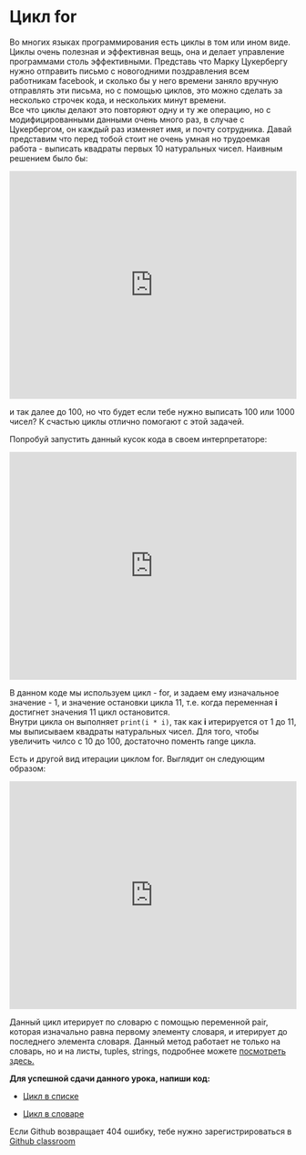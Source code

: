 # Цикл for
Во многих языках программирования есть циклы в том или ином виде. Циклы очень полезная и эффективная вещь, она и делает управление программами столь эффективными. Представь что Марку Цукербергу нужно отправить письмо с новогодними поздравления всем работникам facebook, и сколько бы у него времени заняло вручную отправлять эти письма, но с помощью циклов, это можно сделать за несколько строчек кода, и нескольких минут времени.  
Все что циклы делают это повторяют одну и ту же операцию, но с модифицированными данными очень много раз, в случае с Цукербергом, он каждый раз изменяет имя, и почту сотрудника.
Давай представим что перед тобой стоит не очень умная но трудоемкая работа - выписать квадраты первых 10 натуральных чисел. Наивным решением было бы:

<iframe height="400px" width="100%" src="https://repl.it/@SakenMukanov/ActualForestgreenPixel?lite=true" scrolling="no" frameborder="no" allowtransparency="true" allowfullscreen="true" sandbox="allow-forms allow-pointer-lock allow-popups allow-same-origin allow-scripts allow-modals"></iframe>

и так далее до 100, но что будет если тебе нужно выписать 100 или 1000 чисел? К счастью циклы отлично помогают с этой задачей.


Попробуй запустить данный кусок кода в своем интерпретаторе:   


<iframe height="400px" width="100%" src="https://repl.it/@SakenMukanov/ExpensiveProbableWireframes?lite=true" scrolling="no" frameborder="no" allowtransparency="true" allowfullscreen="true" sandbox="allow-forms allow-pointer-lock allow-popups allow-same-origin allow-scripts allow-modals"></iframe>


В данном коде мы используем цикл - for, и задаем ему изначальное значение - 1, и значение остановки цикла 11, т.е. когда переменная **i** достигнет значения 11 цикл остановится.    
Внутри цикла он выполняет ```print(i * i)```, так как **i** итерируется от 1 до 11, мы выписываем квадраты натуральных чисел. Для того, чтобы увеличить чилсо с 10 до 100, достаточно поменть range цикла.


Есть и другой вид итерации циклом for. Выглядит он следующим образом:   

<iframe height="400px" width="100%" src="https://repl.it/@SakenMukanov/VapidAlienatedIdentifier?lite=true" scrolling="no" frameborder="no" allowtransparency="true" allowfullscreen="true" sandbox="allow-forms allow-pointer-lock allow-popups allow-same-origin allow-scripts allow-modals"></iframe>



Данный цикл итерирует по словарю с помощью переменной pair, которая изначально равна первому элементу словаря, и итерирует до последнего элемента словаря.
Данный метод работает не только на словарь, но и на листы, tuples, strings, подробнее можете <a href="https://www.tutorialsteacher.com/python/python-for-loop" target="_blank">посмотреть здесь.</a>



**Для успешной сдачи данного урока, напиши код:**

- <a href="https://github.com/alem-classroom/student-python-introduction-${GITHUB_LOGIN}/blob/master/loops-for" class="repo-button">Цикл в списке</a>   


- <a href="https://github.com/alem-classroom/student-python-introduction-${GITHUB_LOGIN}/blob/master/loops-for" class="repo-button">Цикл в словаре</a>   

Если Github возвращает 404 ошибку, тебе нужно зарегистрироваться в <a href="https://classroom.github.com/a/c9J3nA9U">Github classroom</a>   

